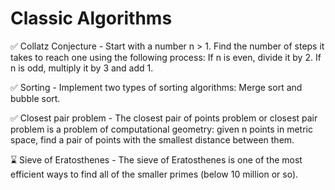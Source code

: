# Classic Algorithms
✅ Collatz Conjecture - Start with a number n > 1. Find the number of steps it takes to reach one using the following process: If n is even, divide it by 2. If n is odd, multiply it by 3 and add 1.

✅ Sorting - Implement two types of sorting algorithms: Merge sort and bubble sort.

✅ Closest pair problem - The closest pair of points problem or closest pair problem is a problem of computational geometry: given n points in metric space, find a pair of points with the smallest distance between them.

⌛ Sieve of Eratosthenes - The sieve of Eratosthenes is one of the most efficient ways to find all of the smaller primes (below 10 million or so).
